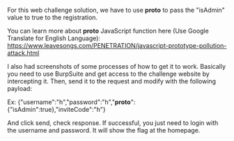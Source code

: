 For this web challenge solution, we have to use __proto__ to pass the "isAdmin" value to true to the registration.

You can learn more about __proto__ JavaScript function here (Use Google Translate for English Language):
https://www.leavesongs.com/PENETRATION/javascript-prototype-pollution-attack.html

I also had screenshots of some processes of how to get it to work. Basically you need to use BurpSuite and get access to the 
challenge website by intercepting it. Then, send it to the request and modify with the following payload:

Ex:
{"username":"h","password":"h","__proto__":{"isAdmin":true},"inviteCode":"h"}

And click send, check response. If successful, you just need to login with the username and password. 
It will show the flag at the homepage.
